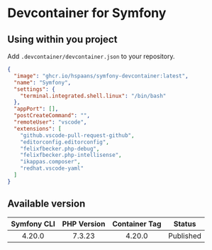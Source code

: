 # Devcontainer for Symfony

## Using within you project

Add `.devcontainer/devcontainer.json` to your repository.

```json
{
  "image": "ghcr.io/hspaans/symfony-devcontainer:latest",
  "name": "Symfony",
  "settings": {
    "terminal.integrated.shell.linux": "/bin/bash"
  },
  "appPort": [],
  "postCreateCommand": "",
  "remoteUser": "vscode",
  "extensions": [
    "github.vscode-pull-request-github",
	"editorconfig.editorconfig",
	"felixfbecker.php-debug",
	"felixfbecker.php-intellisense",
	"ikappas.composer",
	"redhat.vscode-yaml"
  ]
}
```

## Available version

| Symfony CLI |PHP Version | Container Tag | Status    |
|:-----------:|:----------:|:-------------:|:---------:|
| 4.20.0      | 7.3.23     | 4.20.0        | Published |
